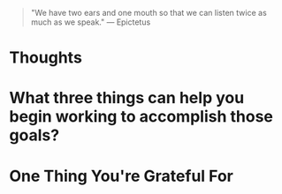 
> \"We have two ears and one mouth so that we can listen twice as much as we speak.\" — Epictetus

# Thoughts

# What three things can help you begin working to accomplish those goals?

# One Thing You're Grateful For

